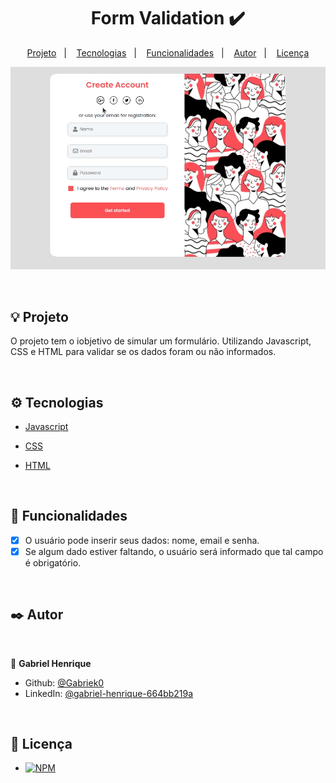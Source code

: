 <h1 align="center"> Form Validation ✔️ </h1>

<p align="center">
  <a href="#-projeto">Projeto</a>&nbsp;&nbsp;&nbsp;|&nbsp;&nbsp;&nbsp;
  <a href="#%EF%B8%8F-tecnologias">Tecnologias</a>&nbsp;&nbsp;&nbsp;|&nbsp;&nbsp;&nbsp;
  <a href="#--funcionalidades">Funcionalidades</a>&nbsp;&nbsp;&nbsp;|&nbsp;&nbsp;&nbsp;
  <a href="#%EF%B8%8F--autor">Autor</a>&nbsp;&nbsp;&nbsp;|&nbsp;&nbsp;&nbsp;
  <a href="#-licen%C3%A7a">Licença</a>
</p>

<p align="center">
  <img src="./public/img/form-validation.gif">
</p>
</br>

## 💡 Projeto
O projeto tem o iobjetivo de simular um formulário. Utilizando Javascript, CSS e HTML para validar se os dados foram ou não informados.

</br>

## ⚙️ Tecnologias

- [Javascript](https://developer.mozilla.org/pt-BR/docs/Web/JavaScript)
- [CSS](https://developer.mozilla.org/pt-BR/docs/Web/CSS)
- [HTML](https://developer.mozilla.org/pt-BR/docs/Web/HTML)

  </br>

## 🔨 Funcionalidades

- [x] O usuário pode inserir seus dados: nome, email e senha.
- [x] Se algum dado estiver faltando, o usuário será informado que tal campo é obrigatório.

</br>

## ✒️ Autor

</br>

👤 **Gabriel Henrique**

- Github: [@Gabriek0](https://github.com/Gabriek0)
- LinkedIn: [@gabriel-henrique-664bb219a](https://www.linkedin.com/in/gabriel-henrique-664bb219a/)

</br>

## 📜 Licença

- [![NPM](https://img.shields.io/github/license/Gabriek0/form-validation)](https://github.com/Gabriek0/form-validation/blob/main/LICENSE)